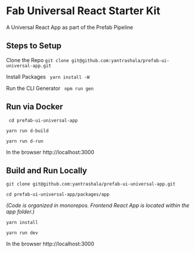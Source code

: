 # Fab Universal React Starter Kit

A Universal React App as part of the Prefab Pipeline

## Steps to Setup

Clone the Repo
`git clone git@github.com:yantrashala/prefab-ui-universal-app.git`

Install Packages
` yarn install -W`

Run the CLI Generator
` npm run gen`



## Run via Docker



` cd prefab-ui-universal-app` 

`yarn run d-build`

`yarn run d-run`

In the browser http://localhost:3000

## Build and Run Locally

`git clone git@github.com:yantrashala/prefab-ui-universal-app.git`

`cd prefab-ui-universal-app/packages/app`

_(Code is organized in monorepos. Frontend React App is located within the app folder.)_

`yarn install`

`yarn run dev`

In the browser http://localhost:3000
